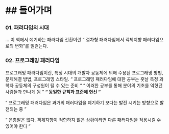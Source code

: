 # ## 들어가며

### 01. 패러다임의 시대
… 이 책에서 얘기하는 패러다임 전환이란 “ 절차형 패러다임에서 객체지향 패러다임으로의 변화”를 일컫는다. 

### 02. 프로그래밍 패러다임

프로그래밍 패러다임이란, 특정 시대의 개발자 공동체에 의해 수용된 프로그래밍 방법, 문제해결 방법, 프로그래밍 스타일. 
“ 프로그래밍 패러다임에 대한 공부는 훗날 특정 과학자 공동체의 구성원이 될 수 있는 준비 “
“ 이러한 공부를 통해 분야의 기초를 익혔던 사람들과 만나게 됨 “
**“ 동일한 규칙과 표준에 헌신 “**

“ 프로그래밍 패러다임은 과거의 패러다임을 폐기하기 보다는 발전 시키는 방향으로 발전되는 중 “

“ 은총알은 없다. 객체지향이 적합하지 않은 상황이라면 다른 패러다임을 적용시킬 수 있어야 한다 “

